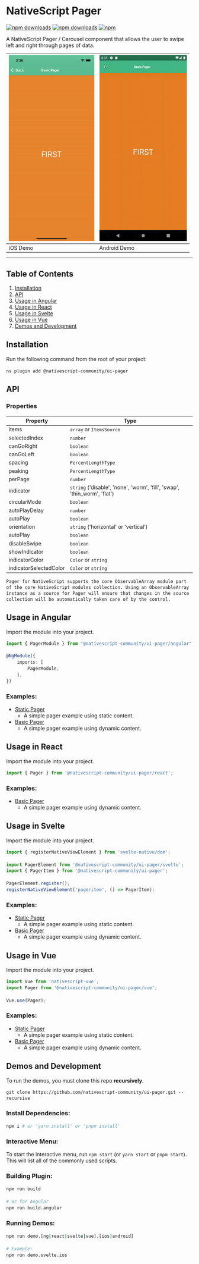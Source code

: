 # NativeScript Pager

[![npm downloads](https://img.shields.io/npm/dm/@nativescript-community/ui-pager.svg)](https://www.npmjs.com/package/@nativescript-community/ui-pager)
[![npm downloads](https://img.shields.io/npm/dt/@nativescript-community/ui-pager.svg)](https://www.npmjs.com/package/@nativescript-community/ui-pager)
[![npm](https://img.shields.io/npm/v/@nativescript-community/ui-pager.svg)](https://www.npmjs.com/package/@nativescript-community/ui-pager)

A NativeScript Pager / Carousel component that allows the user to swipe left and right through pages of data. 

| <img src="images/demo-ios.gif" height="500" /> | <img src="images/demo-android.gif" height="500" /> |
| --- | ----------- |
| iOS Demo | Android Demo |

---
## Table of Contents
1. [Installation](#installation)
2. [API](#api)
3. [Usage in Angular](#usage-in-angular)
4. [Usage in React](#usage-in-react)
5. [Usage in Svelte](#usage-in-svelte)
6. [Usage in Vue](#usage-in-vue)
7. [Demos and Development](#demos-and-development)

## Installation
Run the following command from the root of your project:

`ns plugin add @nativescript-community/ui-pager`

## API

### Properties

| Property | Type |
| - | - |
| items | `array` or `ItemsSource` 
| selectedIndex | `number` |
| canGoRight | `boolean` |
| canGoLeft | `boolean` |
| spacing | `PercentLengthType` |
| peaking | `PercentLengthType` |
| perPage | `number` |
| indicator | `string`  ('disable', 'none', 'worm', 'fill', 'swap', 'thin_worm', 'flat')|
| circularMode | `boolean` |
| autoPlayDelay | `number` |
| autoPlay | `boolean` |
| orientation | `string` ('horizontal' or 'vertical') |
| autoPlay | `boolean` |
| disableSwipe | `boolean` |
| showIndicator | `boolean` |
| indicatorColor | `Color` or `string` |
| indicatorSelectedColor | `Color` or `string` |


```
Pager for NativeScript supports the core ObservableArray module part of the core NativeScript modules collection. Using an ObservableArray instance as a source for Pager will ensure that changes in the source collection will be automatically taken care of by the control.
````


## Usage in Angular

Import the module into your project.

```typescript
import { PagerModule } from "@nativescript-community/ui-pager/angular";

@NgModule({
    imports: [
        PagerModule,
    ],
})
```

### Examples:

- [Static Pager](demo-snippets/ng/static-pager)
  - A simple pager example using static content.
- [Basic Pager](demo-snippets/ng/basic-pager)
  - A simple pager example using dynamic content.

## Usage in React

Import the module into your project.

```typescript
import { Pager } from '@nativescript-community/ui-pager/react';
```

### Examples:

- [Basic Pager](demo-snippets/react/BasicPager.tsx)
  - A simple pager example using dynamic content.
## Usage in Svelte

Import the module into your project.

```typescript
import { registerNativeViewElement } from 'svelte-native/dom';

import PagerElement from '@nativescript-community/ui-pager/svelte';
import { PagerItem } from '@nativescript-community/ui-pager';

PagerElement.register();
registerNativeViewElement('pageritem', () => PagerItem);
```

### Examples:

- [Static Pager](demo-snippets/svelte/StaticPager.svelte)
  - A simple pager example using static content.
- [Basic Pager](demo-snippets/svelte/BasicPager.svelte)
  - A simple pager example using dynamic content.

## Usage in Vue

Import the module into your project.

```typescript
import Vue from 'nativescript-vue';
import Pager from '@nativescript-community/ui-pager/vue';

Vue.use(Pager);
```

### Examples:

- [Static Pager](demo-snippets/vue/StaticPager.vue)
  - A simple pager example using static content.
- [Basic Pager](demo-snippets/vue/BasicPager.vue)
  - A simple pager example using dynamic content.

## Demos and Development

To run the demos, you must clone this repo **recursively**.

```
git clone https://github.com/nativescript-community/ui-pager.git --recursive
```

### Install Dependencies:
```bash
npm i # or 'yarn install' or 'pnpm install'
```

### Interactive Menu:
To start the interactive menu, run `npm start` (or `yarn start` or `pnpm start`). This will list all of the commonly used scripts.

### Building Plugin:
```bash
npm run build

# or for Angular
npm run build.angular
```

### Running Demos:
```bash
npm run demo.[ng|react|svelte|vue].[ios|android]

# Example:
npm run demo.svelte.ios
```

